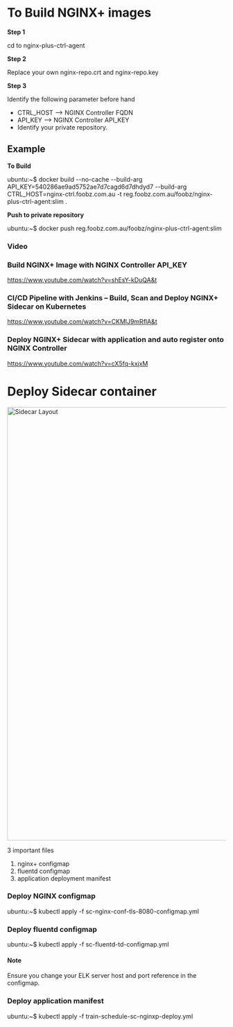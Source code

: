 # To Build NGINX+ images

**Step 1**

cd to nginx-plus-ctrl-agent

**Step 2**

Replace your own nginx-repo.crt and nginx-repo.key

**Step 3**

Identify the following parameter before hand

- CTRL\_HOST --> NGINX Controller FQDN
- API\_KEY --> NGINX Controller API\_KEY
- Identify your private repository.



## Example

**To Build**

ubuntu:~$ docker build --no-cache --build-arg API\_KEY=540286ae9ad5752ae7d7cagd6d7dhdyd7 --build-arg CTRL\_HOST=nginx-ctrl.foobz.com.au  -t reg.foobz.com.au/foobz/nginx-plus-ctrl-agent:slim .

**Push to private repository**

ubuntu:~$ docker push reg.foobz.com.au/foobz/nginx-plus-ctrl-agent:slim

### Video
### Build NGINX+ Image with NGINX Controller API_KEY
https://www.youtube.com/watch?v=shEsY-kDuQA&t

### CI/CD Pipeline with Jenkins – Build, Scan and Deploy NGINX+ Sidecar on Kubernetes
https://www.youtube.com/watch?v=CKMlJ9mRflA&t

### Deploy NGINX+ Sidecar with application and auto register onto NGINX Controller
https://www.youtube.com/watch?v=cX5fq-kxjxM


# Deploy Sidecar container
<img src=https://github.com/fbchan/api-protect-gw-sidecar/blob/master/03-sidecar/nginxp-sidecar/sidecar-layout.png alt="Sidecar Layout" width=1000>

3 important files
1. nginx+ configmap
2. fluentd configmap
3. application deployment manifest

### Deploy NGINX configmap
ubuntu:~$ kubectl apply -f sc-nginx-conf-tls-8080-configmap.yml

### Deploy fluentd configmap
ubuntu:~$ kubectl apply -f sc-fluentd-td-configmap.yml
#### Note
Ensure you change your ELK server host and port reference in the configmap.

### Deploy application manifest
ubuntu:~$ kubectl apply -f train-schedule-sc-nginxp-deploy.yml
